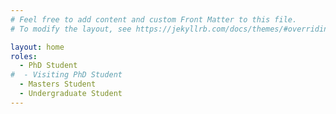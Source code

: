 ```yaml
---
# Feel free to add content and custom Front Matter to this file.
# To modify the layout, see https://jekyllrb.com/docs/themes/#overriding-theme-defaults

layout: home
roles:
  - PhD Student
#  - Visiting PhD Student
  - Masters Student
  - Undergraduate Student
---
```

